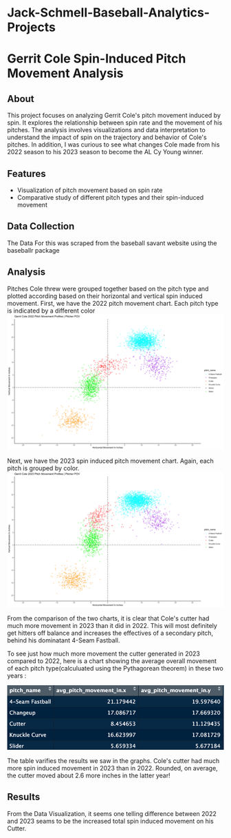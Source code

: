 # Jack-Schmell-Baseball-Analytics-Projects


# Gerrit Cole Spin-Induced Pitch Movement Analysis

## About

This project focuses on analyzing Gerrit Cole's pitch movement induced by spin. It explores the relationship between spin rate and the movement of his pitches. The analysis involves visualizations and data interpretation to understand the impact of spin on the trajectory and behavior of Cole's pitches.
In addition, I was curious to see what changes Cole made from his 2022 season to his 2023 season to become the AL Cy Young winner.

## Features

- Visualization of pitch movement based on spin rate
- Comparative study of different pitch types and their spin-induced movement

## Data Collection
The Data For this was scraped from the baseball savant website using the baseballr package

## Analysis
Pitches Cole threw were grouped together based on the pitch type and plotted according based on their horizontal and vertical spin induced movement. First, we have the 2022 pitch movement chart. Each pitch type is indicated by a different color 
<img src= 'Screen Shot 2024-01-03 at 3.07.23 PM.png'> 

Next, we have the 2023 spin induced pitch movement chart. Again, each pitch is grouped by color. 
<img src = 'Screen Shot 2024-01-03 at 3.05.37 PM.png'>

From the comparison of the two charts, it is clear that Cole's cutter had much more movement in 2023 than it did in 2022. This will most definitely get hitters off balance and increases the effectives of a secondary pitch, behind his dominatant 4-Seam Fastball. 

To see just how much more movement the cutter generated in 2023 compared to 2022, here is a chart showing the average overall movement of each pitch type(calculuated using the Pythagorean theorem) in these two years : 

<img src = 'Screen Shot 2024-01-03 at 3.33.44 PM.png'> 

The table varifies the results we saw in the graphs. Cole's cutter had much more spin induced movement in 2023 than in 2022. Rounded, on average, the cutter moved about 2.6 more inches in the latter year! 






## Results
From the Data Visualization, it seems one telling difference between 2022 and 2023 seams to be the increased total spin induced movement on his Cutter.




